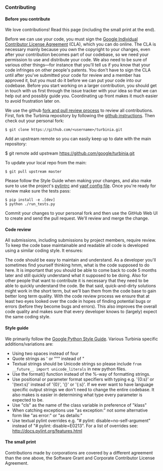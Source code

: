 ### Contributing

#### Before you contribute
We love contributions! Read this page (including the small print at the end).

Before we can use your code, you must sign the [Google Individual Contributor License Agreement](https://developers.google.com/open-source/cla/individual?csw=1) (CLA), which you can do online. The CLA is necessary mainly because you own the copyright to your changes, even after your contribution becomes part of our codebase, so we need your permission to use and distribute your code. We also need to be sure of various other things—for instance that you'll tell us if you know that your code infringes on other people's patents. You don't have to sign the CLA until after you've submitted your code for review and a member has approved it, but you must do it before we can put your code into our codebase. Before you start working on a larger contribution, you should get in touch with us first through the issue tracker with your idea so that we can help out and possibly guide you. Coordinating up front makes it much easier to avoid frustration later on.

We use the github [fork and pull review process](https://help.github.com/articles/using-pull-requests) to review all contributions. First, fork the Turbinia repository by following the [github instructions](https://help.github.com/articles/fork-a-repo). Then check out your personal fork:

    $ git clone https://github.com/<username>/turbinia.git

Add an upstream remote so you can easily keep up to date with the main repository:

$ git remote add upstream https://github.com/google/turbinia.git

To update your local repo from the main:

    $ git pull upstream master

Please follow the Style Guide when making your changes, and also make sure to use the project's [pylintrc](https://github.com/google/turbinia/blob/master/turbinia/config/pylintrc) and [yapf config file](https://github.com/google/turbinia/blob/master/turbinia/config/style.yapf).  Once you're ready for review make sure the tests pass:

    $ pip install -e .[dev]
    $ python ./run_tests.py

Commit your changes to your personal fork and then use the GitHub Web UI to create and send the pull request. We'll review and merge the change.

#### Code review
All submissions, including submissions by project members, require review. To keep the code base maintainable and readable all code is developed using a similar coding style. It ensures:

The code should be easy to maintain and understand. As a developer you'll sometimes find yourself thinking hmm, what is the code supposed to do here. It is important that you should be able to come back to code 5 months later and still quickly understand what it supposed to be doing. Also for other people that want to contribute it is necessary that they need to be able to quickly understand the code. Be that said, quick-and-dirty solutions might work in the short term, but we'll ban them from the code base to gain better long term quality.
With the code review process we ensure that at least two eyes looked over the code in hopes of finding potential bugs or errors (before they become bugs and errors). This also improves the overall code quality and makes sure that every developer knows to (largely) expect the same coding style.

#### Style guide
We primarily follow the [Google Python Style Guide](https://google-styleguide.googlecode.com/svn/trunk/pyguide.html). Various Turbinia specific additions/variations are:

* Using two spaces instead of four
* Quote strings as ' or """ instead of "
* Textual strings should be Unicode strings so please include `from __future__ import unicode_literals` in new python files.
* Use the format() function instead of the %-way of formatting strings.
* Use positional or parameter format specifiers with typing e.g. '{0:s}' or '{text:s}' instead of '{0}', '{}' or '{:s}'. If we ever want to have language specific output strings we don't need to change the entire codebase. It also makes is easier in determining what type every parameter is expected to be.
* Use "cls" as the name of the class variable in preference of "klass"
* When catching exceptions use "as exception:" not some alternative form like "as error:" or "as details:"
* Use textual pylint overrides e.g. "# pylint: disable=no-self-argument" instead of "# pylint: disable=E0213". For a list of overrides see: http://docs.pylint.org/features.html

#### The small print
Contributions made by corporations are covered by a different agreement than
the one above, the Software Grant and Corporate Contributor License Agreement.
